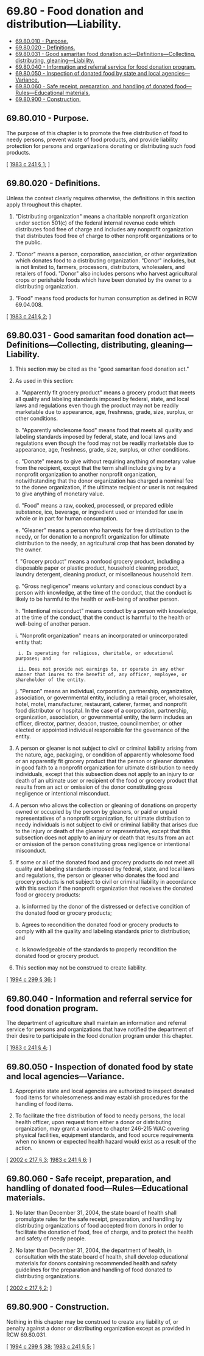 # 69.80 - Food donation and distribution—Liability.
* [69.80.010 - Purpose.](#6980010---purpose)
* [69.80.020 - Definitions.](#6980020---definitions)
* [69.80.031 - Good samaritan food donation act—Definitions—Collecting, distributing, gleaning—Liability.](#6980031---good-samaritan-food-donation-actdefinitionscollecting-distributing-gleaningliability)
* [69.80.040 - Information and referral service for food donation program.](#6980040---information-and-referral-service-for-food-donation-program)
* [69.80.050 - Inspection of donated food by state and local agencies—Variance.](#6980050---inspection-of-donated-food-by-state-and-local-agenciesvariance)
* [69.80.060 - Safe receipt, preparation, and handling of donated food—Rules—Educational materials.](#6980060---safe-receipt-preparation-and-handling-of-donated-foodruleseducational-materials)
* [69.80.900 - Construction.](#6980900---construction)
## 69.80.010 - Purpose.
The purpose of this chapter is to promote the free distribution of food to needy persons, prevent waste of food products, and provide liability protection for persons and organizations donating or distributing such food products.

\[ [1983 c 241 § 1](http://leg.wa.gov/CodeReviser/documents/sessionlaw/1983c241.pdf?cite=1983%20c%20241%20§%201); \]

## 69.80.020 - Definitions.
Unless the context clearly requires otherwise, the definitions in this section apply throughout this chapter.

1. "Distributing organization" means a charitable nonprofit organization under section 501(c) of the federal internal revenue code which distributes food free of charge and includes any nonprofit organization that distributes food free of charge to other nonprofit organizations or to the public.

2. "Donor" means a person, corporation, association, or other organization which donates food to a distributing organization. "Donor" includes, but is not limited to, farmers, processors, distributors, wholesalers, and retailers of food. "Donor" also includes persons who harvest agricultural crops or perishable foods which have been donated by the owner to a distributing organization.

3. "Food" means food products for human consumption as defined in RCW 69.04.008.

\[ [1983 c 241 § 2](http://leg.wa.gov/CodeReviser/documents/sessionlaw/1983c241.pdf?cite=1983%20c%20241%20§%202); \]

## 69.80.031 - Good samaritan food donation act—Definitions—Collecting, distributing, gleaning—Liability.
1. This section may be cited as the "good samaritan food donation act."

2. As used in this section:

    a. "Apparently fit grocery product" means a grocery product that meets all quality and labeling standards imposed by federal, state, and local laws and regulations even though the product may not be readily marketable due to appearance, age, freshness, grade, size, surplus, or other conditions.

    b. "Apparently wholesome food" means food that meets all quality and labeling standards imposed by federal, state, and local laws and regulations even though the food may not be readily marketable due to appearance, age, freshness, grade, size, surplus, or other conditions.

    c. "Donate" means to give without requiring anything of monetary value from the recipient, except that the term shall include giving by a nonprofit organization to another nonprofit organization, notwithstanding that the donor organization has charged a nominal fee to the donee organization, if the ultimate recipient or user is not required to give anything of monetary value.

    d. "Food" means a raw, cooked, processed, or prepared edible substance, ice, beverage, or ingredient used or intended for use in whole or in part for human consumption.

    e. "Gleaner" means a person who harvests for free distribution to the needy, or for donation to a nonprofit organization for ultimate distribution to the needy, an agricultural crop that has been donated by the owner.

    f. "Grocery product" means a nonfood grocery product, including a disposable paper or plastic product, household cleaning product, laundry detergent, cleaning product, or miscellaneous household item.

    g. "Gross negligence" means voluntary and conscious conduct by a person with knowledge, at the time of the conduct, that the conduct is likely to be harmful to the health or well-being of another person.

    h. "Intentional misconduct" means conduct by a person with knowledge, at the time of the conduct, that the conduct is harmful to the health or well-being of another person.

    i. "Nonprofit organization" means an incorporated or unincorporated entity that:

        i. Is operating for religious, charitable, or educational purposes; and

        ii. Does not provide net earnings to, or operate in any other manner that inures to the benefit of, any officer, employee, or shareholder of the entity.

    j. "Person" means an individual, corporation, partnership, organization, association, or governmental entity, including a retail grocer, wholesaler, hotel, motel, manufacturer, restaurant, caterer, farmer, and nonprofit food distributor or hospital. In the case of a corporation, partnership, organization, association, or governmental entity, the term includes an officer, director, partner, deacon, trustee, councilmember, or other elected or appointed individual responsible for the governance of the entity.

3. A person or gleaner is not subject to civil or criminal liability arising from the nature, age, packaging, or condition of apparently wholesome food or an apparently fit grocery product that the person or gleaner donates in good faith to a nonprofit organization for ultimate distribution to needy individuals, except that this subsection does not apply to an injury to or death of an ultimate user or recipient of the food or grocery product that results from an act or omission of the donor constituting gross negligence or intentional misconduct.

4. A person who allows the collection or gleaning of donations on property owned or occupied by the person by gleaners, or paid or unpaid representatives of a nonprofit organization, for ultimate distribution to needy individuals is not subject to civil or criminal liability that arises due to the injury or death of the gleaner or representative, except that this subsection does not apply to an injury or death that results from an act or omission of the person constituting gross negligence or intentional misconduct.

5. If some or all of the donated food and grocery products do not meet all quality and labeling standards imposed by federal, state, and local laws and regulations, the person or gleaner who donates the food and grocery products is not subject to civil or criminal liability in accordance with this section if the nonprofit organization that receives the donated food or grocery products:

    a. Is informed by the donor of the distressed or defective condition of the donated food or grocery products;

    b. Agrees to recondition the donated food or grocery products to comply with all the quality and labeling standards prior to distribution; and

    c. Is knowledgeable of the standards to properly recondition the donated food or grocery product.

6. This section may not be construed to create liability.

\[ [1994 c 299 § 36](http://lawfilesext.leg.wa.gov/biennium/1993-94/Pdf/Bills/Session%20Laws/House/2798-S2.SL.pdf?cite=1994%20c%20299%20§%2036); \]

## 69.80.040 - Information and referral service for food donation program.
The department of agriculture shall maintain an information and referral service for persons and organizations that have notified the department of their desire to participate in the food donation program under this chapter.

\[ [1983 c 241 § 4](http://leg.wa.gov/CodeReviser/documents/sessionlaw/1983c241.pdf?cite=1983%20c%20241%20§%204); \]

## 69.80.050 - Inspection of donated food by state and local agencies—Variance.
1. Appropriate state and local agencies are authorized to inspect donated food items for wholesomeness and may establish procedures for the handling of food items.

2. To facilitate the free distribution of food to needy persons, the local health officer, upon request from either a donor or distributing organization, may grant a variance to chapter 246-215 WAC covering physical facilities, equipment standards, and food source requirements when no known or expected health hazard would exist as a result of the action.

\[ [2002 c 217 § 3](http://lawfilesext.leg.wa.gov/biennium/2001-02/Pdf/Bills/Session%20Laws/House/2325-S.SL.pdf?cite=2002%20c%20217%20§%203); [1983 c 241 § 6](http://leg.wa.gov/CodeReviser/documents/sessionlaw/1983c241.pdf?cite=1983%20c%20241%20§%206); \]

## 69.80.060 - Safe receipt, preparation, and handling of donated food—Rules—Educational materials.
1. No later than December 31, 2004, the state board of health shall promulgate rules for the safe receipt, preparation, and handling by distributing organizations of food accepted from donors in order to facilitate the donation of food, free of charge, and to protect the health and safety of needy people.

2. No later than December 31, 2004, the department of health, in consultation with the state board of health, shall develop educational materials for donors containing recommended health and safety guidelines for the preparation and handling of food donated to distributing organizations.

\[ [2002 c 217 § 2](http://lawfilesext.leg.wa.gov/biennium/2001-02/Pdf/Bills/Session%20Laws/House/2325-S.SL.pdf?cite=2002%20c%20217%20§%202); \]

## 69.80.900 - Construction.
Nothing in this chapter may be construed to create any liability of, or penalty against a donor or distributing organization except as provided in RCW 69.80.031.

\[ [1994 c 299 § 38](http://lawfilesext.leg.wa.gov/biennium/1993-94/Pdf/Bills/Session%20Laws/House/2798-S2.SL.pdf?cite=1994%20c%20299%20§%2038); [1983 c 241 § 5](http://leg.wa.gov/CodeReviser/documents/sessionlaw/1983c241.pdf?cite=1983%20c%20241%20§%205); \]

